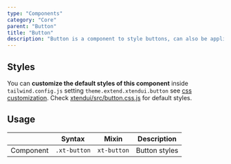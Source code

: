 ```yaml
---
type: "Components"
category: "Core"
parent: "Button"
title: "Button"
description: "Button is a component to style buttons, can also be applied to other tags."
---
```


## Styles

You can **customize the default styles of this component** inside `tailwind.config.js` setting `theme.extend.xtendui.button` see [css customization](/components/global/preset#customization). Check [xtendui/src/button.css.js](https://github.com/xtendui/xtendui/blob/master/src/button.css.js) for default styles.

## Usage

<div class="xt-overflow-sub overflow-y-hidden overflow-x-scroll my-5 xt-my-auto w-full">

|                      | Syntax                          | Mixin            | Description                   |
| ----------------------- | ----------------------------------------- | -----------------------------| ----------------------------- |
| Component                  | `.xt-button`                     | `xt-button`                | Button styles            |

</div>

<demo>
  <demoinline src="demos/components/button/usage">
  </demoinline>
</demo>
